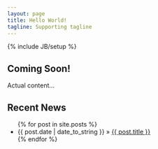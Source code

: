```yaml
---
layout: page
title: Hello World!
tagline: Supporting tagline
---
```

{% include JB/setup %}

## Coming Soon!

Actual content...
    
## Recent News

<ul class="posts">
  {% for post in site.posts %}
    <li><span>{{ post.date | date_to_string }}</span> &raquo; <a href="{{ BASE_PATH }}{{ post.url }}">{{ post.title }}</a></li>
  {% endfor %}
</ul>


